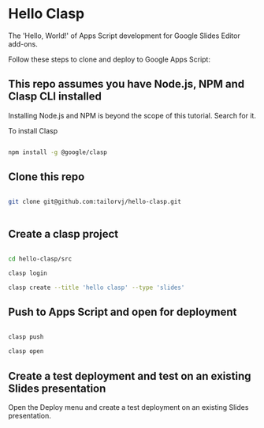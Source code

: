 # Hello Clasp

The 'Hello, World!' of Apps Script development for Google Slides Editor add-ons.

Follow these steps to clone and deploy to Google Apps Script:

## This repo assumes you have Node.js, NPM and Clasp CLI installed

Installing Node.js and NPM is beyond the scope of this tutorial. Search for it. 

To install Clasp
```bash

npm install -g @google/clasp

```

## Clone this repo

```bash

git clone git@github.com:tailorvj/hello-clasp.git
    
```

## Create a clasp project

```bash

cd hello-clasp/src

clasp login

clasp create --title 'hello clasp' --type 'slides'

```

## Push to Apps Script and open for deployment

```bash

clasp push

clasp open

```

## Create a test deployment and test on an existing Slides presentation

Open the Deploy menu and create a test deployment on an existing Slides presentation.